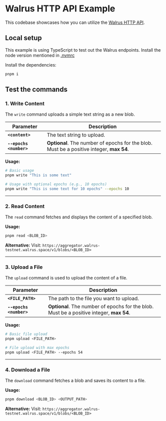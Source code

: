 # Walrus HTTP API Example

This codebase showcases how you can utilize the [Walrus HTTP API](https://docs.wal.app/usage/web-api.html).

## Local setup

This example is using TypeScript to test out the Walrus endpoints. Install the node version mentioned in [.nvmrc](../.nvmrc)

Install the dependencies:

```bash
pnpm i
```

## Test the commands

### 1\. Write Content

The `write` command uploads a simple text string as a new blob.

| Parameter               | Description                                                                              |
| ----------------------- | ---------------------------------------------------------------------------------------- |
| **`<content>`**         | The text string to upload.                                                               |
| **`--epochs <number>`** | **Optional**. The number of epochs for the blob. Must be a positive integer, **max 54**. |

**Usage:**

```bash
# Basic usage
pnpm write "This is some text"

# Usage with optional epochs (e.g., 10 epochs)
pnpm write "This is some text for 10 epochs" --epochs 10
```

---

### 2\. Read Content

The `read` command fetches and displays the content of a specified blob.

**Usage:**

```bash
pnpm read <BLOB_ID>
```

**Alternative:** Visit: `https://aggregator.walrus-testnet.walrus.space/v1/blobs/<BLOB_ID>`

---

### 3\. Upload a File

The `upload` command is used to upload the content of a file.

| Parameter               | Description                                                                              |
| ----------------------- | ---------------------------------------------------------------------------------------- |
| **`<FILE_PATH>`**       | The path to the file you want to upload.                                                 |
| **`--epochs <number>`** | **Optional**. The number of epochs for the blob. Must be a positive integer, **max 54**. |

**Usage:**

```bash
# Basic file upload
pnpm upload <FILE_PATH>

# File upload with max epochs
pnpm upload <FILE_PATH> --epochs 54
```

---

### 4\. Download a File

The `download` command fetches a blob and saves its content to a file.

**Usage:**

```bash
pnpm download <BLOB_ID> <OUTPUT_PATH>
```

**Alternative:** Visit: `https://aggregator.walrus-testnet.walrus.space/v1/blobs/<BLOB_ID>`
